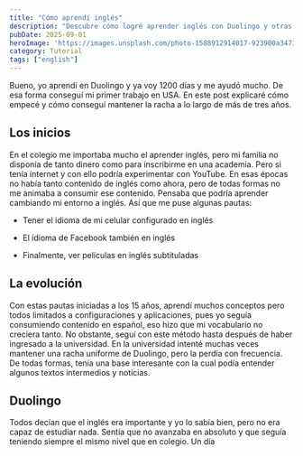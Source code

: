 ```yaml
---
title: "Cómo aprendí inglés"
description: "Descubre cómo logré aprender inglés con Duolingo y otras estrategias, manteniendo una racha de más de 1200 días y consiguiendo mi primer trabajo en USA."
pubDate: 2025-09-01
heroImage: 'https://images.unsplash.com/photo-1588912914017-923900a34710?ixlib=rb-4.1.0&q=85&fm=jpg&crop=entropy&cs=srgb'
category: Tutorial
tags: ["english"]
---
```


Bueno, yo aprendí en Duolingo y ya voy 1200 días y me ayudó mucho. De esa forma conseguí mi primer trabajo en USA. En este post explicaré cómo empecé y cómo conseguí mantener la racha a lo largo de más de tres años. 

## Los inicios

En el colegio me importaba mucho el aprender inglés, pero mi familia no disponía de tanto dinero como para inscribirme en una academia. Pero si tenía internet y con ello podría experimentar con YouTube. En esas épocas no había tanto contenido de inglés como ahora, pero de todas formas no me animaba a consumir ese contenido. Pensaba que podría aprender cambiando mi entorno a inglés. Así que me puse algunas pautas: 

- Tener el idioma de mi celular configurado en inglés

- El idioma de Facebook también en inglés

- Finalmente, ver películas en inglés subtituladas

## La evolución

Con estas pautas iniciadas a los 15 años, aprendí muchos conceptos pero todos limitados a configuraciones y aplicaciones, pues yo seguía consumiendo contenido en español, eso hizo que mi vocabulario no creciera tanto. No obstante, seguí con este método hasta después de haber ingresado a la universidad. En la universidad intenté muchas veces mantener una racha uniforme de Duolingo, pero la perdía con frecuencia. De todas formas, tenía una base interesante con la cual podía entender algunos textos intermedios y noticias.

## Duolingo

Todos decían que el inglés era importante y yo lo sabía bien, pero no era capaz de estudiar nada. Sentía que no avanzaba en absoluto y que seguía teniendo siempre el mismo nivel que en colegio. Un día
